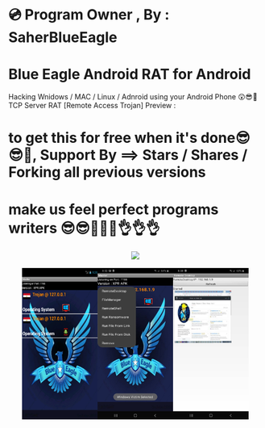 # 💿 Program Owner , By : SaherBlueEagle
# Blue Eagle Android RAT for Android
Hacking Wnidows / MAC / Linux / Adnroid  using your Android Phone
😲😎💪TCP Server RAT [Remote Access Trojan] Preview : 
# to get this for free when it's done😎😎💪, Support By ==> Stars / Shares / Forking all previous versions 
# make us feel perfect programs writers 😎😎💪💪💪👌👌👌
<p align="center">
<img src="https://github.com/SaherBlueEagle/Android_RAT_APK_Version/raw/632d0725a78e2d2b3260b45fbc221e16a399d18f/videopreview.gif" > 


</p>

 <p align="center">
<img src="https://raw.githubusercontent.com/SaherBlueEagle/Android_RAT_APK_Version/main/New%20Preview.png" width="150" height="300" ><img src="https://raw.githubusercontent.com/SaherBlueEagle/Android_RAT_APK_Version/main/p1.jpg" width="150" height="300" ><img src="https://raw.githubusercontent.com/SaherBlueEagle/Android_RAT_APK_Version/main/p2.jpg" width="150" height="300" >
<br>
</p>
